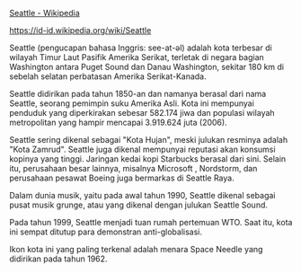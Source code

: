 [Seattle - Wikipedia](https://en.wikipedia.org/wiki/Seattle)

https://id-id.wikipedia.org/wiki/Seattle

Seattle (pengucapan bahasa Inggris: see-at-əl) adalah kota terbesar di wilayah Timur Laut Pasifik Amerika Serikat, terletak di negara bagian Washington antara Puget Sound dan Danau Washington, sekitar 180 km di sebelah selatan perbatasan Amerika Serikat-Kanada.

Seattle didirikan pada tahun 1850-an dan namanya berasal dari nama Seattle, seorang pemimpin suku Amerika Asli. Kota ini mempunyai penduduk yang diperkirakan sebesar 582.174 jiwa dan populasi wilayah metropolitan yang hampir mencapai 3.919.624 juta (2006).

Seattle sering dikenal sebagai "Kota Hujan", meski julukan resminya adalah "Kota Zamrud". Seattle juga dikenal mempunyai reputasi akan konsumsi kopinya yang tinggi. Jaringan kedai kopi Starbucks berasal dari sini. Selain itu, perusahaan besar lainnya, misalnya Microsoft , Nordstorm, dan perusahaan pesawat Boeing juga bermarkas di Seattle Raya.

Dalam dunia musik, yaitu pada awal tahun 1990, Seattle dikenal sebagai pusat musik grunge, atau yang dikenal dengan julukan Seattle Sound.

Pada tahun 1999, Seattle menjadi tuan rumah pertemuan WTO. Saat itu, kota ini sempat ditutup para demonstran anti-globalisasi.

Ikon kota ini yang paling terkenal adalah menara Space Needle yang didirikan pada tahun 1962.
